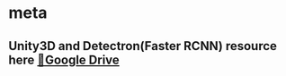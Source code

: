 # meta

## Unity3D and Detectron(Faster RCNN) resource here [🔗Google Drive](https://drive.google.com/drive/folders/1N_CuWSskoL3lnUwOhJiBdgHhm4VxaixC?usp=sharing)

